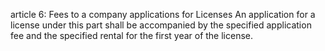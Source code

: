 article 6: Fees to a company applications for Licenses
An application for a license under this part shall be accompanied by the specified application fee and the specified rental for the first year of the license.
<ul>
</ul>